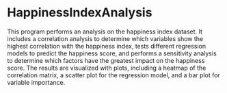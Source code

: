 # HappinessIndexAnalysis

This program performs an analysis on the happiness index dataset. 
It includes a correlation analysis to determine which variables show the highest correlation with the happiness index, tests different regression models to predict the happiness score, and performs a sensitivity analysis to determine which factors have the greatest impact on the happiness score. 
The results are visualized with plots, including a heatmap of the correlation matrix, a scatter plot for the regression model, and a bar plot for variable importance.
